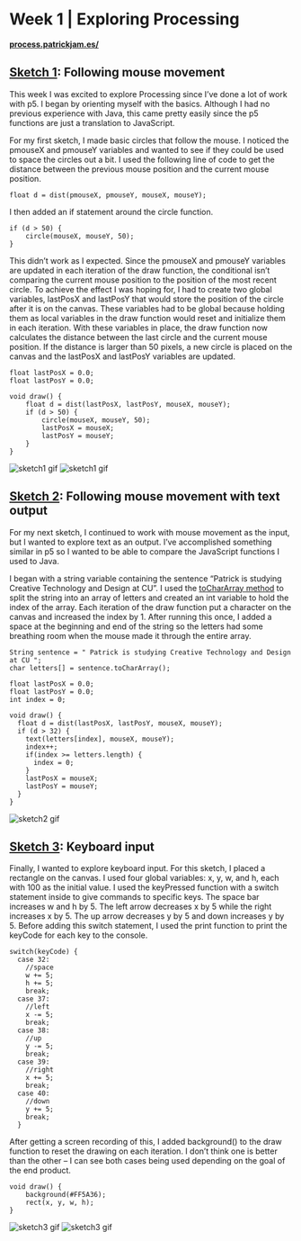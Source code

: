 # Week 1 | Exploring Processing
**[process.patrickjam.es/](https://process.patrickjam.es/2020/08/28/week-1-exploring-processing/)**

## [Sketch 1](/sketch1/sketch1.pde): Following mouse movement
This week I was excited to explore Processing since I’ve done a lot of work with p5. I began by orienting myself with the basics. Although I had no previous experience with Java, this came pretty easily since the p5 functions are just a translation to JavaScript.

For my first sketch, I made basic circles that follow the mouse. I noticed the pmouseX and pmouseY variables and wanted to see if they could be used to space the circles out a bit. I used the following line of code to get the distance between the previous mouse position and the current mouse position.

```processing
float d = dist(pmouseX, pmouseY, mouseX, mouseY);
```

I then added an if statement around the circle function.

```processing
if (d > 50) {
    circle(mouseX, mouseY, 50);
}
```

This didn’t work as I expected. Since the pmouseX and pmouseY variables are updated in each iteration of the draw function, the conditional isn’t comparing the current mouse position to the position of the most recent circle. To achieve the effect I was hoping for, I had to create two global variables, lastPosX and lastPosY that would store the position of the circle after it is on the canvas. These variables had to be global because holding them as local variables in the draw function would reset and initialize them in each iteration. With these variables in place, the draw function now calculates the distance between the last circle and the current mouse position. If the distance is larger than 50 pixels, a new circle is placed on the canvas and the lastPosX and lastPosY variables are updated.

```processing
float lastPosX = 0.0;
float lastPosY = 0.0;

void draw() {
    float d = dist(lastPosX, lastPosY, mouseX, mouseY);
    if (d > 50) {
        circle(mouseX, mouseY, 50);
        lastPosX = mouseX;
        lastPosY = mouseY;
    }
}
```

![sketch1 gif](/documentationAssets/sketch1_1.gif)
![sketch1 gif](/documentationAssets/sketch1_2.gif)

## [Sketch 2](/sketch2/sketch2.pde): Following mouse movement with text output

For my next sketch, I continued to work with mouse movement as the input, but I wanted to explore text as an output. I’ve accomplished something similar in p5 so I wanted to be able to compare the JavaScript functions I used to Java.

I began with a string variable containing the sentence “Patrick is studying Creative Technology and Design at CU”. I used the [toCharArray method](https://beginnersbook.com/2013/12/java-string-tochararray-method-example/) to split the string into an array of letters and created an int variable to hold the index of the array. Each iteration of the draw function put a character on the canvas and increased the index by 1. After running this once, I added a space at the beginning and end of the string so the letters had some breathing room when the mouse made it through the entire array.

```processing
String sentence = " Patrick is studying Creative Technology and Design at CU ";
char letters[] = sentence.toCharArray();

float lastPosX = 0.0;
float lastPosY = 0.0;
int index = 0;

void draw() {
  float d = dist(lastPosX, lastPosY, mouseX, mouseY);
  if (d > 32) {
    text(letters[index], mouseX, mouseY);
    index++;
    if(index >= letters.length) {
      index = 0;
    }
    lastPosX = mouseX;
    lastPosY = mouseY;
  }
}
```

![sketch2 gif](/documentationAssets/sketch2_1.gif)

## [Sketch 3](/sketch3/sketch3.pde): Keyboard input

Finally, I wanted to explore keyboard input. For this sketch, I placed a rectangle on the canvas. I used four global variables: x, y, w, and h, each with 100 as the initial value. I used the keyPressed function with a switch statement inside to give commands to specific keys. The space bar increases w and h by 5. The left arrow decreases x by 5 while the right increases x by 5. The up arrow decreases y by 5 and down increases y by 5. Before adding this switch statement, I used the print function to print the keyCode for each key to the console.

```processing
switch(keyCode) {
  case 32: 
    //space
    w += 5;
    h += 5;
    break;
  case 37: 
    //left
    x -= 5;
    break;
  case 38: 
    //up
    y -= 5;
    break;
  case 39: 
    //right
    x += 5;
    break;
  case 40: 
    //down
    y += 5;
    break;
  }
```

After getting a screen recording of this, I added background() to the draw function to reset the drawing on each iteration. I don’t think one is better than the other – I can see both cases being used depending on the goal of the end product.

```processing
void draw() {
    background(#FF5A36);
    rect(x, y, w, h);
}
```

![sketch3 gif](/documentationAssets/sketch3_1.gif)
![sketch3 gif](/documentationAssets/sketch3_2.gif)